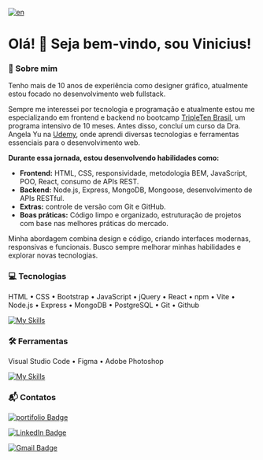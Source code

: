 [![en](https://img.shields.io/badge/lang-en-red.svg)](./README.en.md)

# Olá! 👋 Seja bem-vindo, sou Vinicius!

### 🚀 Sobre mim

Tenho mais de 10 anos de experiência como designer gráfico, atualmente estou focado no desenvolvimento web fullstack.

Sempre me interessei por tecnologia e programação e atualmente estou me especializando em frontend e backend no bootcamp <a target="_blank" href="https://tripleten.com/pt-bra/web/meet/">TripleTen Brasil</a>, um programa intensivo de 10 meses. Antes disso, concluí um curso da Dra. Angela Yu na <a target="_blank" href="https://www.udemy.com/course/the-complete-web-development-bootcamp">Udemy</a>, onde aprendi diversas tecnologias e ferramentas essenciais para o desenvolvimento web.

**Durante essa jornada, estou desenvolvendo habilidades como:**

- **Frontend:** HTML, CSS, responsividade, metodologia BEM, JavaScript, POO, React, consumo de APIs REST.
- **Backend:** Node.js, Express, MongoDB, Mongoose, desenvolvimento de APIs RESTful.
- **Extras:** controle de versão com Git e GitHub.
- **Boas práticas:** Código limpo e organizado, estruturação de projetos com base nas melhores práticas do mercado.

Minha abordagem combina design e código, criando interfaces modernas, responsivas e funcionais. Busco sempre melhorar minhas habilidades e explorar novas tecnologias.

### 💻 Tecnologias

HTML • CSS • Bootstrap • JavaScript • jQuery • React • npm • Vite • Node.js • Express • MongoDB • PostgreSQL • Git • Github

[![My Skills](https://skillicons.dev/icons?i=html,css,bootstrap,js,jquery,react,npm,vite,nodejs,express,mongodb,postgres,git,github&perline=7)](https://skillicons.dev)

### 🛠️ Ferramentas

Visual Studio Code • Figma • Adobe Photoshop

[![My Skills](https://skillicons.dev/icons?i=vscode,figma,photoshop)](https://skillicons.dev)

### 📬 Contatos

[![portifolio Badge](https://custom-icon-badges.demolab.com/badge/Portifólio-blue.svg?style=flat&logo=webpage-personal&logoColor=white&labelColor=gray)](#)

[![LinkedIn Badge](https://custom-icon-badges.demolab.com/badge/Vinicius_Barretto_Mello-blue.svg?style=flat&logo=linkedin-brands&logoColor=white&labelColor=gray)](https://www.linkedin.com/in/vinicius-barretto-mello-2801402b0)

[![Gmail Badge](https://img.shields.io/badge/vinicius.barretto9022%40gmail.com-blue?style=flat&logo=gmail&logoColor=white&labelColor=gray)](mailto:vinicius.barretto9022@gmail.com)
